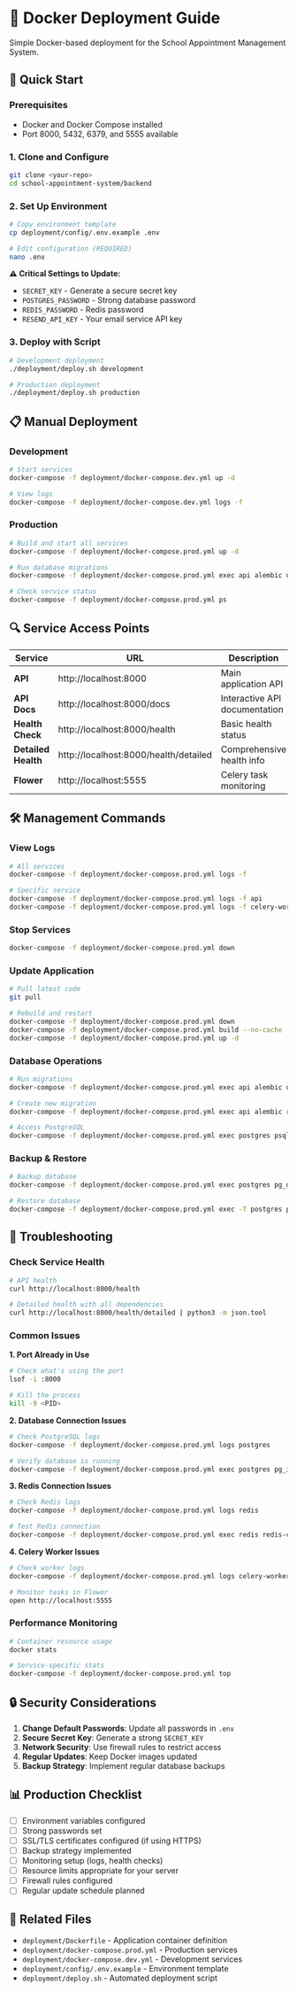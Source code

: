 # 🐳 Docker Deployment Guide

Simple Docker-based deployment for the School Appointment Management System.

## 🚀 Quick Start

### Prerequisites
- Docker and Docker Compose installed
- Port 8000, 5432, 6379, and 5555 available

### 1. Clone and Configure
```bash
git clone <your-repo>
cd school-appointment-system/backend
```

### 2. Set Up Environment
```bash
# Copy environment template
cp deployment/config/.env.example .env

# Edit configuration (REQUIRED)
nano .env
```

**⚠️ Critical Settings to Update:**
- `SECRET_KEY` - Generate a secure secret key
- `POSTGRES_PASSWORD` - Strong database password
- `REDIS_PASSWORD` - Redis password
- `RESEND_API_KEY` - Your email service API key

### 3. Deploy with Script
```bash
# Development deployment
./deployment/deploy.sh development

# Production deployment
./deployment/deploy.sh production
```

## 📋 Manual Deployment

### Development
```bash
# Start services
docker-compose -f deployment/docker-compose.dev.yml up -d

# View logs
docker-compose -f deployment/docker-compose.dev.yml logs -f
```

### Production
```bash
# Build and start all services
docker-compose -f deployment/docker-compose.prod.yml up -d

# Run database migrations
docker-compose -f deployment/docker-compose.prod.yml exec api alembic upgrade head

# Check service status
docker-compose -f deployment/docker-compose.prod.yml ps
```

## 🔍 Service Access Points

| Service | URL | Description |
|---------|-----|-------------|
| **API** | http://localhost:8000 | Main application API |
| **API Docs** | http://localhost:8000/docs | Interactive API documentation |
| **Health Check** | http://localhost:8000/health | Basic health status |
| **Detailed Health** | http://localhost:8000/health/detailed | Comprehensive health info |
| **Flower** | http://localhost:5555 | Celery task monitoring |

## 🛠️ Management Commands

### View Logs
```bash
# All services
docker-compose -f deployment/docker-compose.prod.yml logs -f

# Specific service
docker-compose -f deployment/docker-compose.prod.yml logs -f api
docker-compose -f deployment/docker-compose.prod.yml logs -f celery-worker
```

### Stop Services
```bash
docker-compose -f deployment/docker-compose.prod.yml down
```

### Update Application
```bash
# Pull latest code
git pull

# Rebuild and restart
docker-compose -f deployment/docker-compose.prod.yml down
docker-compose -f deployment/docker-compose.prod.yml build --no-cache
docker-compose -f deployment/docker-compose.prod.yml up -d
```

### Database Operations
```bash
# Run migrations
docker-compose -f deployment/docker-compose.prod.yml exec api alembic upgrade head

# Create new migration
docker-compose -f deployment/docker-compose.prod.yml exec api alembic revision --autogenerate -m "Description"

# Access PostgreSQL
docker-compose -f deployment/docker-compose.prod.yml exec postgres psql -U schooladmin -d school_appointments
```

### Backup & Restore
```bash
# Backup database
docker-compose -f deployment/docker-compose.prod.yml exec postgres pg_dump -U schooladmin school_appointments > backup.sql

# Restore database
docker-compose -f deployment/docker-compose.prod.yml exec -T postgres psql -U schooladmin school_appointments < backup.sql
```

## 🔧 Troubleshooting

### Check Service Health
```bash
# API health
curl http://localhost:8000/health

# Detailed health with all dependencies
curl http://localhost:8000/health/detailed | python3 -m json.tool
```

### Common Issues

**1. Port Already in Use**
```bash
# Check what's using the port
lsof -i :8000

# Kill the process
kill -9 <PID>
```

**2. Database Connection Issues**
```bash
# Check PostgreSQL logs
docker-compose -f deployment/docker-compose.prod.yml logs postgres

# Verify database is running
docker-compose -f deployment/docker-compose.prod.yml exec postgres pg_isready -U schooladmin
```

**3. Redis Connection Issues**
```bash
# Check Redis logs
docker-compose -f deployment/docker-compose.prod.yml logs redis

# Test Redis connection
docker-compose -f deployment/docker-compose.prod.yml exec redis redis-cli ping
```

**4. Celery Worker Issues**
```bash
# Check worker logs
docker-compose -f deployment/docker-compose.prod.yml logs celery-worker

# Monitor tasks in Flower
open http://localhost:5555
```

### Performance Monitoring
```bash
# Container resource usage
docker stats

# Service-specific stats
docker-compose -f deployment/docker-compose.prod.yml top
```

## 🔒 Security Considerations

1. **Change Default Passwords**: Update all passwords in `.env`
2. **Secure Secret Key**: Generate a strong `SECRET_KEY`
3. **Network Security**: Use firewall rules to restrict access
4. **Regular Updates**: Keep Docker images updated
5. **Backup Strategy**: Implement regular database backups

## 📊 Production Checklist

- [ ] Environment variables configured
- [ ] Strong passwords set
- [ ] SSL/TLS certificates configured (if using HTTPS)
- [ ] Backup strategy implemented
- [ ] Monitoring setup (logs, health checks)
- [ ] Resource limits appropriate for your server
- [ ] Firewall rules configured
- [ ] Regular update schedule planned

## 🔗 Related Files

- `deployment/Dockerfile` - Application container definition
- `deployment/docker-compose.prod.yml` - Production services
- `deployment/docker-compose.dev.yml` - Development services
- `deployment/config/.env.example` - Environment template
- `deployment/deploy.sh` - Automated deployment script